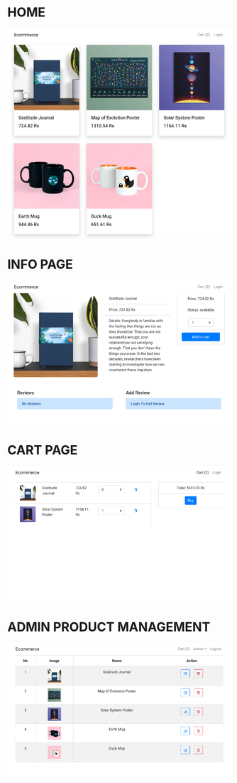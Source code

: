 # HOME

![image](images/1.png)

# INFO PAGE

![image](images/2.png)

# CART PAGE

![image](images/3.png)

# ADMIN PRODUCT MANAGEMENT

![image](images/4.png)
